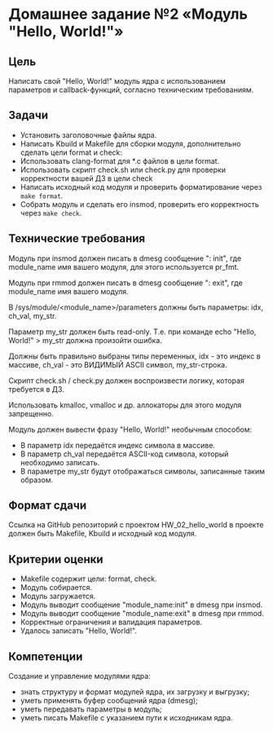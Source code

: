 # Домашнее задание №2 «Модуль "Hello, World!"»

## Цель

Написать свой "Hello, World!" модуль ядра с использованием параметров и callback-функций,
согласно техническим требованиям.

## Задачи

* Установить заголовочные файлы ядра.
* Написать Kbuild и Makefile для сборки модуля, дополнительно сделать цели format и check:
* Использовать clang-format для *.c файлов в цели format.
* Использовать скрипт check.sh или check.py для проверки корректности вашей ДЗ в цели check
* Написать исходный код модуля и проверить форматирование через `make format`.
* Собрать модуль и сделать его insmod, проверить его корректность через `make check`.

## Технические требования

Модуль при insmod должен писать в dmesg сообщение ": init", где module_name имя вашего модуля, для этого используется pr_fmt.

Модуль при rmmod должен писать в dmesg сообщение ": exit", где module_name имя вашего модуля.

В /sys/module/<module_name>/parameters должны быть параметры: idx, ch_val, my_str.

Параметр my_str должен быть read-only. Т.е. при команде echo "Hello, World!" > my_str должна произойти ошибка.

Должны быть правильно выбраны типы переменных, idx - это индекс в массиве, ch_val - это ВИДИМЫЙ ASCII символ, my_str-строка.

Скрипт check.sh / check.py должен воспроизвести логику, которая требуется в ДЗ.

Использовать kmalloc, vmalloc и др. аллокаторы для этого модуля запрещенно.

Модуль должен вывести фразу "Hello, World!" необычным способом:

* В параметр idx передаётся индекс символа в массиве.
* В параметр ch_val передаётся ASCII-код символа, который необходимо записать.
* В параметре my_str будут отображаться символы, записанные таким образом.

## Формат сдачи

Cсылка на GitHub репозиторий с проектом HW_02_hello_world в проекте должен быть Makefile, Kbuild и исходный код модуля.

## Критерии оценки

* Makefile содержит цели: format, check.
* Модуль собирается.
* Модуль загружается.
* Модуль выводит сообщение "module_name:init" в dmesg при insmod.
* Модуль выводит сообщение "module_name:exit" в dmesg при rmmod.
* Корректные ограничения и валидация параметров.
* Удалось записать "Hello, World!".

## Компетенции

Создание и управление модулями ядра:

* знать структуру и формат модулей ядра, их загрузку и выгрузку;
* уметь применять буфер сообщений ядра (dmesg);
* уметь передавать параметры в модуль;
* уметь писать Makefile с указанием пути к исходникам ядра.
